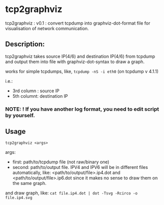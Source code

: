 # tcp2graphviz

tcp2graphviz : v0.1 : convert tcpdump into graphviz-dot-format file
  for visualisation of network communication.

## Description:
tcp2graphviz takes source IP(4/6) and destination IP(4/6) from tcpdump
and output them into file with graphviz-dot-syntax to draw a graph.

works for simple tcpdumps, like,
  `tcpdump -nS -i eth0`    (on tcpdump v 4.1.1)

i.e.:

* 3rd column : source IP
* 5th columnt: destination IP

### NOTE: ! If you have another log format, you need to edit script by yourself.

## Usage
`tcp2graphviz <args>`

args:

* first:  path/to/tcpdump file (not raw/binary one)
* second: path/to/output file. IPV4 and IPV6 will be in different files automatically,
      like: <path/to/output/file>.ip4.dot and <path/to/output/file>.ip6.dot
      since it makes no sense to draw them on the same graph.

and draw graph, like:
`cat file.ip4.dot | dot -Tsvg -Rcirco -o file.ip4.svg`

